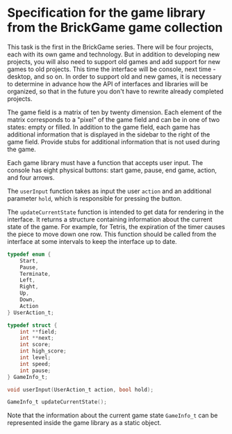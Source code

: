 # Specification for the game library from the BrickGame game collection

This task is the first in the BrickGame series. There will be four projects, each with its own game and technology. But in addition to developing new projects, you will also need to support old games and add support for new games to old projects. This time the interface will be console, next time - desktop, and so on. In order to support old and new games, it is necessary to determine in advance how the API of interfaces and libraries will be organized, so that in the future you don't have to rewrite already completed projects.

The game field is a matrix of ten by twenty dimension. Each element of the matrix corresponds to a "pixel" of the game field and can be in one of two states: empty or filled. In addition to the game field, each game has additional information that is displayed in the sidebar to the right of the game field. Provide stubs for additional information that is not used during the game.

Each game library must have a function that accepts user input. The console has eight physical buttons: start game, pause, end game, action, and four arrows.

The `userInput` function takes as input the user `action` and an additional parameter `hold`, which is responsible for pressing the button.

The `updateCurrentState` function is intended to get data for rendering in the interface. It returns a structure containing information about the current state of the game. For example, for Tetris, the expiration of the timer causes the piece to move down one row. This function should be called from the interface at some intervals to keep the interface up to date.

```c
typedef enum {
    Start,
    Pause,
    Terminate,
    Left,
    Right,
    Up,
    Down,
    Action
} UserAction_t;

typedef struct {
    int **field;
    int **next;
    int score;
    int high_score;
    int level;
    int speed;
    int pause;
} GameInfo_t;

void userInput(UserAction_t action, bool hold);

GameInfo_t updateCurrentState();
```

Note that the information about the current game state `GameInfo_t` can be represented inside the game library as a static object.
